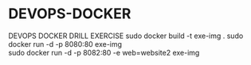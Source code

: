 # DEVOPS-DOCKER
DEVOPS DOCKER DRILL EXERCISE
sudo docker build -t exe-img .
sudo docker run -d -p 8080:80 exe-img <br>
sudo docker run -d -p 8082:80 -e web=website2 exe-img
